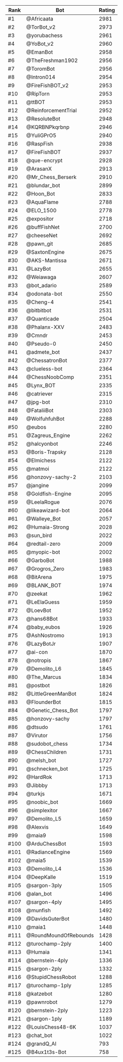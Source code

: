 Rank|Bot|Rating
---|---|---
#1|@Africaata|2981
#2|@TorBot_v2|2973
#3|@yorubachess|2961
#4|@YoBot_v2|2960
#5|@EmanBot|2958
#6|@TheFreshman1902|2956
#7|@ToromBot|2956
#8|@Intron014|2954
#9|@FireFishBOT_v2|2953
#10|@RipTorn|2953
#11|@ttBOT|2953
#12|@ReinforcementTrial|2952
#13|@ResoluteBot|2948
#14|@KQRBNPkqrbnp|2946
#15|@YuliGPrO5|2940
#16|@RaspFish|2938
#17|@FireFishBOT|2937
#18|@que-encrypt|2928
#19|@ArasanX|2913
#20|@Mr_Chess_Berserk|2910
#21|@blundar_bot|2899
#22|@Hoon_Bot|2833
#23|@AquaFlame|2788
#24|@ELO_1500|2778
#25|@expositor|2718
#26|@buffFishNet|2700
#27|@cheeseNet|2692
#28|@pawn_git|2685
#29|@SaxtonEngine|2675
#30|@AKS-Mantissa|2671
#31|@LazyBot|2655
#32|@Weiawaga|2607
#33|@bot_adario|2589
#34|@odonata-bot|2550
#35|@Cheng-4|2541
#36|@bitbitbot|2531
#37|@Quanticade|2504
#38|@Phalanx-XXV|2483
#39|@Cmndr|2453
#40|@Pseudo-0|2450
#41|@admete_bot|2437
#42|@ChessatronBot|2377
#43|@clueless-bot|2364
#44|@ChessNoobComp|2351
#45|@Lynx_BOT|2335
#46|@catriever|2315
#47|@jpg-bot|2310
#48|@FataliiBot|2303
#49|@WolfuhfuhBot|2288
#50|@eubos|2280
#51|@Zagreus_Engine|2262
#52|@halcyonbot|2246
#53|@Boris-Trapsky|2128
#54|@Elmichess|2122
#55|@matmoi|2122
#56|@honzovy-sachy-2|2103
#57|@jangine|2099
#58|@Goldfish-Engine|2095
#59|@LeelaRogue|2076
#60|@likeawizard-bot|2064
#61|@Walleye_Bot|2057
#62|@Humaia-Strong|2028
#63|@sun_bird|2022
#64|@redtail-zero|2009
#65|@myopic-bot|2002
#66|@GarboBot|1988
#67|@Grogros_Zero|1983
#68|@BitArena|1975
#69|@BLANK_BOT|1974
#70|@zeekat|1962
#71|@LeElaGuess|1959
#72|@LoevBot|1952
#73|@hans68Bot|1933
#74|@baby_eubos|1926
#75|@AshNostromo|1913
#76|@LazyBotJr|1907
#77|@ai-con|1870
#78|@notropis|1867
#79|@Demolito_L6|1845
#80|@The_Marcus|1834
#81|@postbot|1826
#82|@LittleGreenManBot|1824
#83|@FlounderBot|1815
#84|@Genetic_Chess_Bot|1797
#85|@honzovy-sachy|1797
#86|@dtsudo|1761
#87|@Virutor|1756
#88|@sudobot_chess|1734
#89|@ChessChildren|1731
#90|@melsh_bot|1727
#91|@schnecken_bot|1725
#92|@HardRok|1713
#93|@Jibbby|1713
#94|@turkjs|1671
#95|@noobic_bot|1669
#96|@simplexitor|1667
#97|@Demolito_L5|1659
#98|@Alexvis|1649
#99|@maia9|1598
#100|@ArduChessBot|1593
#101|@RadianceEngine|1569
#102|@maia5|1539
#103|@Demolito_L4|1536
#104|@DeepKalle|1519
#105|@sargon-3ply|1505
#106|@alan_bot|1496
#107|@sargon-4ply|1495
#108|@munfish|1492
#109|@DavidsGuterBot|1480
#110|@maia1|1448
#111|@RoundMoundOfRebounds|1428
#112|@turochamp-2ply|1400
#113|@Humaia|1341
#114|@bernstein-4ply|1336
#115|@sargon-2ply|1332
#116|@StupidChessRobot|1288
#117|@turochamp-1ply|1285
#118|@katzebot|1280
#119|@pawnrobot|1279
#120|@bernstein-2ply|1223
#121|@sargon-1ply|1189
#122|@LouisChess48-6K|1037
#123|@chat_bot|1022
#124|@grandQ_AI|793
#125|@B4ux1t3s-Bot|758
